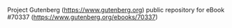 Project Gutenberg (https://www.gutenberg.org) public repository for
eBook #70337 (https://www.gutenberg.org/ebooks/70337)

